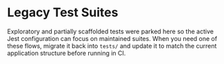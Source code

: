 # Legacy Test Suites

Exploratory and partially scaffolded tests were parked here so the active Jest
configuration can focus on maintained suites. When you need one of these flows,
migrate it back into `tests/` and update it to match the current application
structure before running in CI.
